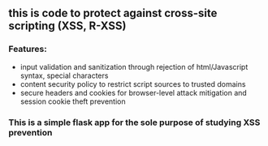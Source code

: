 ## this is code to protect against cross-site scripting (XSS, R-XSS)

### Features: 
- input validation and sanitization through rejection of html/Javascript syntax, special characters
- content security policy to restrict script sources to trusted domains
- secure headers and cookies for browser-level attack mitigation and session cookie theft prevention

### This is a simple flask app for the sole purpose of studying XSS prevention